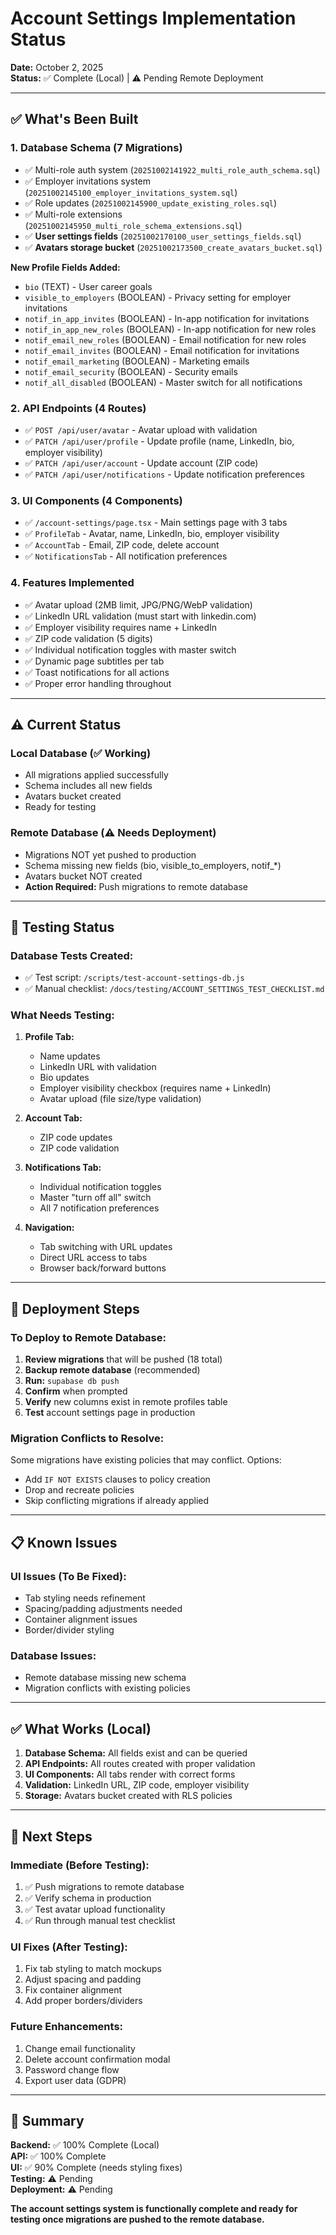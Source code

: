 # Account Settings Implementation Status

**Date:** October 2, 2025  
**Status:** ✅ Complete (Local) | ⚠️ Pending Remote Deployment

---

## ✅ What's Been Built

### **1. Database Schema (7 Migrations)**
- ✅ Multi-role auth system (`20251002141922_multi_role_auth_schema.sql`)
- ✅ Employer invitations system (`20251002145100_employer_invitations_system.sql`)
- ✅ Role updates (`20251002145900_update_existing_roles.sql`)
- ✅ Multi-role extensions (`20251002145950_multi_role_schema_extensions.sql`)
- ✅ **User settings fields** (`20251002170100_user_settings_fields.sql`)
- ✅ **Avatars storage bucket** (`20251002173500_create_avatars_bucket.sql`)

**New Profile Fields Added:**
- `bio` (TEXT) - User career goals
- `visible_to_employers` (BOOLEAN) - Privacy setting for employer invitations
- `notif_in_app_invites` (BOOLEAN) - In-app notification for invitations
- `notif_in_app_new_roles` (BOOLEAN) - In-app notification for new roles
- `notif_email_new_roles` (BOOLEAN) - Email notification for new roles
- `notif_email_invites` (BOOLEAN) - Email notification for invitations
- `notif_email_marketing` (BOOLEAN) - Marketing emails
- `notif_email_security` (BOOLEAN) - Security emails
- `notif_all_disabled` (BOOLEAN) - Master switch for all notifications

### **2. API Endpoints (4 Routes)**
- ✅ `POST /api/user/avatar` - Avatar upload with validation
- ✅ `PATCH /api/user/profile` - Update profile (name, LinkedIn, bio, employer visibility)
- ✅ `PATCH /api/user/account` - Update account (ZIP code)
- ✅ `PATCH /api/user/notifications` - Update notification preferences

### **3. UI Components (4 Components)**
- ✅ `/account-settings/page.tsx` - Main settings page with 3 tabs
- ✅ `ProfileTab` - Avatar, name, LinkedIn, bio, employer visibility
- ✅ `AccountTab` - Email, ZIP code, delete account
- ✅ `NotificationsTab` - All notification preferences

### **4. Features Implemented**
- ✅ Avatar upload (2MB limit, JPG/PNG/WebP validation)
- ✅ LinkedIn URL validation (must start with linkedin.com)
- ✅ Employer visibility requires name + LinkedIn
- ✅ ZIP code validation (5 digits)
- ✅ Individual notification toggles with master switch
- ✅ Dynamic page subtitles per tab
- ✅ Toast notifications for all actions
- ✅ Proper error handling throughout

---

## ⚠️ Current Status

### **Local Database (✅ Working)**
- All migrations applied successfully
- Schema includes all new fields
- Avatars bucket created
- Ready for testing

### **Remote Database (⚠️ Needs Deployment)**
- Migrations NOT yet pushed to production
- Schema missing new fields (bio, visible_to_employers, notif_*)
- Avatars bucket NOT created
- **Action Required:** Push migrations to remote database

---

## 🧪 Testing Status

### **Database Tests Created:**
- ✅ Test script: `/scripts/test-account-settings-db.js`
- ✅ Manual checklist: `/docs/testing/ACCOUNT_SETTINGS_TEST_CHECKLIST.md`

### **What Needs Testing:**
1. **Profile Tab:**
   - Name updates
   - LinkedIn URL with validation
   - Bio updates
   - Employer visibility checkbox (requires name + LinkedIn)
   - Avatar upload (file size/type validation)

2. **Account Tab:**
   - ZIP code updates
   - ZIP code validation

3. **Notifications Tab:**
   - Individual notification toggles
   - Master "turn off all" switch
   - All 7 notification preferences

4. **Navigation:**
   - Tab switching with URL updates
   - Direct URL access to tabs
   - Browser back/forward buttons

---

## 🚀 Deployment Steps

### **To Deploy to Remote Database:**

1. **Review migrations** that will be pushed (18 total)
2. **Backup remote database** (recommended)
3. **Run:** `supabase db push`
4. **Confirm** when prompted
5. **Verify** new columns exist in remote profiles table
6. **Test** account settings page in production

### **Migration Conflicts to Resolve:**
Some migrations have existing policies that may conflict. Options:
- Add `IF NOT EXISTS` clauses to policy creation
- Drop and recreate policies
- Skip conflicting migrations if already applied

---

## 📋 Known Issues

### **UI Issues (To Be Fixed):**
- Tab styling needs refinement
- Spacing/padding adjustments needed
- Container alignment issues
- Border/divider styling

### **Database Issues:**
- Remote database missing new schema
- Migration conflicts with existing policies

---

## ✅ What Works (Local)

1. **Database Schema:** All fields exist and can be queried
2. **API Endpoints:** All routes created with proper validation
3. **UI Components:** All tabs render with correct forms
4. **Validation:** LinkedIn URL, ZIP code, employer visibility
5. **Storage:** Avatars bucket created with RLS policies

---

## 📝 Next Steps

### **Immediate (Before Testing):**
1. ✅ Push migrations to remote database
2. ✅ Verify schema in production
3. ✅ Test avatar upload functionality
4. ✅ Run through manual test checklist

### **UI Fixes (After Testing):**
1. Fix tab styling to match mockups
2. Adjust spacing and padding
3. Fix container alignment
4. Add proper borders/dividers

### **Future Enhancements:**
1. Change email functionality
2. Delete account confirmation modal
3. Password change flow
4. Export user data (GDPR)

---

## 🎯 Summary

**Backend:** ✅ 100% Complete (Local)  
**API:** ✅ 100% Complete  
**UI:** ✅ 90% Complete (needs styling fixes)  
**Testing:** ⚠️ Pending  
**Deployment:** ⚠️ Pending  

**The account settings system is functionally complete and ready for testing once migrations are pushed to the remote database.**
